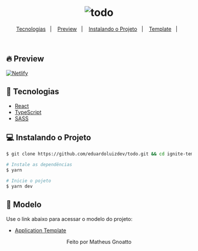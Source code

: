 <h1 align="center">
    <img alt="todo" title="todo" src=".github/to-do.gif" />
</h1>

<p align="center">
  <a href="#technologies">Tecnologias</a>&nbsp;&nbsp;&nbsp;|&nbsp;&nbsp;&nbsp;
  <a href="#-preview">Preview</a>&nbsp;&nbsp;&nbsp;|&nbsp;&nbsp;&nbsp;
  <a href="#-layout">Instalando o Projeto</a>&nbsp;&nbsp;&nbsp;|&nbsp;&nbsp;&nbsp;
  <a href="#-layout">Template</a>&nbsp;&nbsp;&nbsp;|&nbsp;&nbsp;&nbsp;
</p>

<br>

## 🔥 Preview

[![Netlify](https://www.netlify.com/img/deploy/button.svg)](https://todo-matheusgnoatto.netlify.app)

## 🧪 Tecnologias

- [React](https://reactjs.org)
- [TypeScript](https://www.typescriptlang.org/)
- [SASS](https://sass-lang.com/)

## 💻 Instalando o Projeto

```bash
$ git clone https://github.com/eduardoluizdev/todo.git && cd ignite-template-reactjs-conceitos-do-react-main
```



```bash
# Instale as dependências
$ yarn

# Inicie o pojeto
$ yarn dev
```

## 🥇 Modelo

Use o link abaixo para acessar o modelo do projeto:

- [Application Template](https://github.com/rocketseat-education/ignite-template-reactjs-conceitos-do-react)


<p align="center">Feito por Matheus Gnoatto</p>
